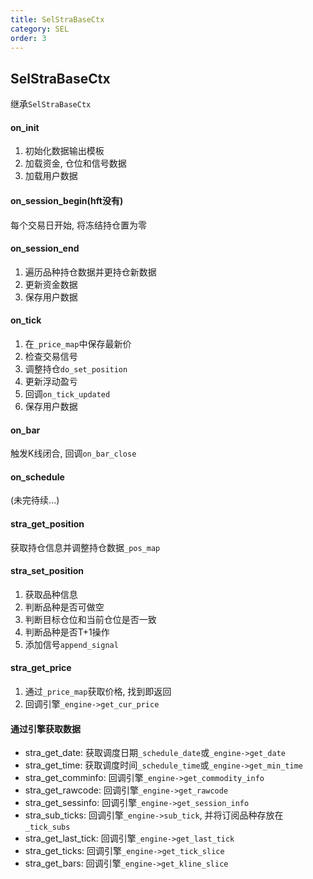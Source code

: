 ```yaml
---
title: SelStraBaseCtx
category: SEL
order: 3
---
```


## SelStraBaseCtx
继承`SelStraBaseCtx`

#### on_init
1. 初始化数据输出模板
2. 加载资金, 仓位和信号数据
3. 加载用户数据

#### on_session_begin(hft没有)
每个交易日开始, 将冻结持仓置为零

#### on_session_end
1. 遍历品种持仓数据并更持仓新数据
2. 更新资金数据
3. 保存用户数据

#### on_tick
1. 在`_price_map`中保存最新价
2. 检查交易信号
3. 调整持仓`do_set_position`
4. 更新浮动盈亏
5. 回调`on_tick_updated`
6. 保存用户数据

#### on_bar
触发K线闭合, 回调`on_bar_close`

#### on_schedule
(未完待续...)

#### stra_get_position
获取持仓信息并调整持仓数据`_pos_map`

#### stra_set_position
1. 获取品种信息
2. 判断品种是否可做空
3. 判断目标仓位和当前仓位是否一致
4. 判断品种是否T+1操作
5. 添加信号`append_signal`

#### stra_get_price
1. 通过`_price_map`获取价格, 找到即返回
2. 回调引擎`_engine->get_cur_price`

#### 通过引擎获取数据
- stra_get_date: 获取调度日期`_schedule_date`或`_engine->get_date`
- stra_get_time: 获取调度时间`_schedule_time`或`_engine->get_min_time`
- stra_get_comminfo: 回调引擎`_engine->get_commodity_info`
- stra_get_rawcode: 回调引擎`_engine->get_rawcode`
- stra_get_sessinfo: 回调引擎`_engine->get_session_info`
- stra_sub_ticks: 回调引擎`_engine->sub_tick`, 并将订阅品种存放在`_tick_subs`
- stra_get_last_tick: 回调引擎`_engine->get_last_tick`
- stra_get_ticks: 回调引擎`_engine->get_tick_slice`
- stra_get_bars: 回调引擎`_engine->get_kline_slice`
